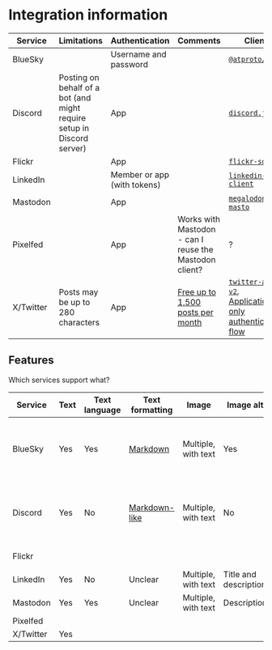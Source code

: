 # Integration information

| Service   | Limitations                                                            | Authentication              | Comments                                                                                                          | Client                                                                                                                                                                                                             |
| --------- | ---------------------------------------------------------------------- | --------------------------- | ----------------------------------------------------------------------------------------------------------------- | ------------------------------------------------------------------------------------------------------------------------------------------------------------------------------------------------------------------ |
| BlueSky   |                                                                        | Username and password       |                                                                                                                   | [`@atproto/api`](https://www.npmjs.com/package/@atproto/api)                                                                                                                                                       |
| Discord   | Posting on behalf of a bot (and might require setup in Discord server) | App                         |                                                                                                                   | [`discord.js`](https://www.npmjs.com/package/discord.js)                                                                                                                                                           |
| Flickr    |                                                                        | App                         |                                                                                                                   | [`flickr-sdk`](https://www.npmjs.com/package/flickr-sdk)                                                                                                                                                           |
| LinkedIn  |                                                                        | Member or app (with tokens) |                                                                                                                   | [`linkedin-api-client`](https://www.npmjs.com/package/linkedin-api-client)                                                                                                                                         |
| Mastodon  |                                                                        | App                         |                                                                                                                   | [`megalodon`](https://www.npmjs.com/package/megalodon), [`masto`](https://www.npmjs.com/package/masto)                                                                                                             |
| Pixelfed  |                                                                        | App                         | Works with Mastodon - can I reuse the Mastodon client?                                                            | ?                                                                                                                                                                                                                  |
| X/Twitter | Posts may be up to 280 characters                                      | App                         | [Free up to 1,500 posts per month](https://developer.x.com/en/docs/twitter-api/getting-started/about-twitter-api) | [`twitter-api-v2`](https://www.npmjs.com/package/twitter-api-v2), [Application-only authentication flow](https://github.com/plhery/node-twitter-api-v2/blob/HEAD/doc/auth.md#application-only-authentication-flow) |

## Features

Which services support what?

| Service   | Text | Text language | Text formatting                                                                                                                  | Image               | Image alt             | Link                                                                                                                                   | References                                                                                                                                                                                                                                                                                                 |
| --------- | ---- | ------------- | -------------------------------------------------------------------------------------------------------------------------------- | ------------------- | --------------------- | -------------------------------------------------------------------------------------------------------------------------------------- | ---------------------------------------------------------------------------------------------------------------------------------------------------------------------------------------------------------------------------------------------------------------------------------------------------------- |
| BlueSky   | Yes  | Yes           | [Markdown](https://www.npmjs.com/package/@atproto/api#user-content-rich-text)                                                    | Multiple, with text | Yes                   | Yes, unsure if it embed automatically, or needs a [custom embed](https://docs.bsky.app/docs/advanced-guides/posts#website-card-embeds) | [Posts](https://docs.bsky.app/docs/advanced-guides/posts)                                                                                                                                                                                                                                                  |
| Discord   | Yes  | No            | [Markdown-like](https://support.discord.com/hc/en-us/articles/210298617-Markdown-Text-101-Chat-Formatting-Bold-Italic-Underline) | Multiple, with text | No                    | Yes, through formatting, though unsure if they are auto-embedded                                                                       | [PublicThreadChannel.send](https://discord.js.org/docs/packages/discord.js/14.15.2/PublicThreadChannel:Interface#send), [Using an embed object](https://discordjs.guide/popular-topics/embeds.html#using-an-embed-object-1)                                                                                |
| Flickr    |      |               |                                                                                                                                  |                     |                       |                                                                                                                                        | [create-post.ts](https://github.com/linkedin-developers/linkedin-api-js-client/blob/e4a1fae1f829b370a339477a071d8affe0f6fd3b/examples/create-posts.ts) and [Share on LinkedIn](https://learn.microsoft.com/en-us/linkedin/consumer/integrations/self-serve/share-on-linkedin#creating-a-share-on-linkedin) |
| LinkedIn  | Yes  | No            | Unclear                                                                                                                          | Multiple, with text | Title and description | Yes                                                                                                                                    | [Share on LinkedIn](https://learn.microsoft.com/en-us/linkedin/consumer/integrations/self-serve/share-on-linkedin#create-an-article-or-url-share)                                                                                                                                                          |
| Mastodon  | Yes  | Yes           | Unclear                                                                                                                          | Multiple, with text | Description           |                                                                                                                                        | [StatusRepository.create](https://neet.github.io/masto.js/interfaces/mastodon.rest.v1.StatusRepository.html#create)                                                                                                                                                                                        |
| Pixelfed  |      |               |                                                                                                                                  |                     |                       |                                                                                                                                        |
| X/Twitter | Yes  |               |                                                                                                                                  |                     |                       |                                                                                                                                        | [Create a tweet](https://github.com/PLhery/node-twitter-api-v2/blob/10226719ea436fc233976ba83eb819117e4133d0/doc/v2.md#create-a-tweet)                                                                                                                                                                     |

